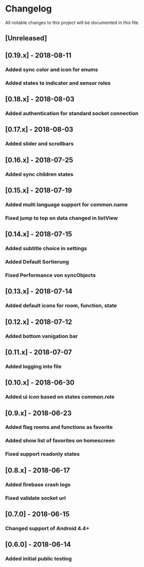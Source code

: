 # Changelog
All notable changes to this project will be documented in this file.

## [Unreleased]

## [0.19.x] - 2018-08-11
### Added sync color and icon for enums
### Added states to indicator and sensor roles

## [0.18.x] - 2018-08-03
### Added authentication for standard socket connection

## [0.17.x] - 2018-08-03
### Added slider and scrollbars

## [0.16.x] - 2018-07-25
### Added sync children states

## [0.15.x] - 2018-07-19
### Added multi language support for common.name
### Fixed jump to top on data changed in listView

## [0.14.x] - 2018-07-15
### Added subtitle choice in settings
### Added Default Sortierung
### Fixed Performance von syncObjects

## [0.13.x] - 2018-07-14
### Added default icons for room, function, state

## [0.12.x] - 2018-07-12
### Added bottom vanigation bar

## [0.11.x] - 2018-07-07
### Added logging into file

## [0.10.x] - 2018-06-30
### Added ui icon based on states common.role

## [0.9.x] - 2018-06-23
### Added flag rooms and functions as favorite
### Added show list of favorites on homescreen
### Fixed support readonly states

## [0.8.x] - 2018-06-17
### Added firebase crash logs
### Fixed validate socket url

## [0.7.0] - 2018-06-15
### Changed support of Android 4.4+

## [0.6.0] - 2018-06-14
### Added initial public testing